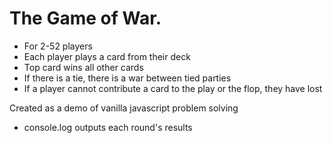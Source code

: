 The Game of War.
==============================
- For 2-52 players
- Each player plays a card from their deck
- Top card wins all other cards
- If there is a tie, there is a war between tied parties
- If a player cannot contribute a card to the play or the flop, they have lost

Created as a demo of vanilla javascript problem solving
- console.log outputs each round's results
